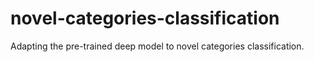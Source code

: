 # novel-categories-classification
Adapting the pre-trained deep model to novel categories classification.
